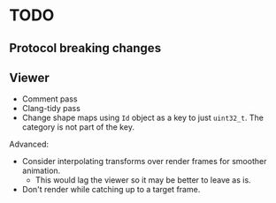 # TODO

## Protocol breaking changes

## Viewer

- Comment pass
- Clang-tidy pass
- Change shape maps using `Id` object as a key to just `uint32_t`. The category is not part of the key.

Advanced:

- Consider interpolating transforms over render frames for smoother animation.
  - This would lag the viewer so it may be better to leave as is.
- Don't render while catching up to a target frame.
